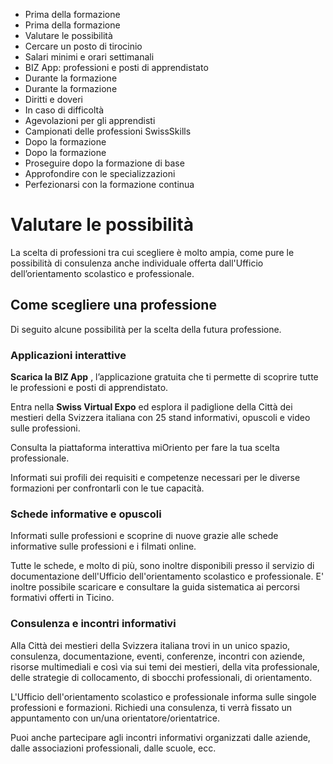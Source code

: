   * Prima della formazione
  * Prima della formazione
  * Valutare le possibilità
  * Cercare un posto di tirocinio
  * Salari minimi e orari settimanali
  * BIZ App: professioni e posti di apprendistato
  * Durante la formazione
  * Durante la formazione
  * Diritti e doveri
  * In caso di difficoltà
  * Agevolazioni per gli apprendisti
  * Campionati delle professioni SwissSkills
  * Dopo la formazione
  * Dopo la formazione
  * Proseguire dopo la formazione di base
  * Approfondire con le specializzazioni
  * Perfezionarsi con la formazione continua

#  Valutare le possibilità

La scelta di professioni tra cui scegliere è molto ampia, come pure le
possibilità di consulenza anche individuale offerta dall'Ufficio
dell’orientamento scolastico e professionale.

##  Come scegliere una professione

Di seguito alcune possibilità per la scelta della futura professione.

###  Applicazioni interattive

**Scarica la BIZ App** , l’applicazione gratuita che ti permette di scoprire
tutte le professioni e posti di apprendistato.

Entra nella **Swiss Virtual Expo** ed esplora il padiglione della Città dei
mestieri della Svizzera italiana con 25 stand informativi, opuscoli e video
sulle professioni.

Consulta la piattaforma interattiva miOriento per fare la tua scelta
professionale.

Informati sui profili dei requisiti e competenze necessari per le diverse
formazioni per confrontarli con le tue capacità.

###  Schede informative e opuscoli

Informati sulle professioni e scoprine di nuove grazie alle schede informative
sulle professioni e i filmati online.

Tutte le schede, e molto di più, sono inoltre disponibili presso il servizio
di documentazione dell'Ufficio dell'orientamento scolastico e professionale.
E' inoltre possibile scaricare e consultare la guida sistematica ai percorsi
formativi offerti in Ticino.

###  Consulenza e incontri informativi

Alla Città dei mestieri della Svizzera italiana trovi in un unico spazio,
consulenza, documentazione, eventi, conferenze, incontri con aziende, risorse
multimediali e così via sui temi dei mestieri, della vita professionale, delle
strategie di collocamento, di sbocchi professionali, di orientamento.

L'Ufficio dell'orientamento scolastico e professionale informa sulle singole
professioni e formazioni. Richiedi una consulenza, ti verrà fissato un
appuntamento con un/una orientatore/orientatrice.

Puoi anche partecipare agli incontri informativi organizzati dalle aziende,
dalle associazioni professionali, dalle scuole, ecc.

